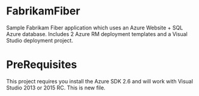 # FabrikamFiber
Sample Fabrikam Fiber application which uses an Azure Website + SQL Azure database.  Includes 2 Azure RM deployment templates and a Visual Studio deployment project.

# PreRequisites
This project requires you install the Azure SDK 2.6 and will work with Visual Studio 2013 or 2015 RC. This is new file.

